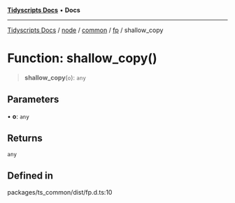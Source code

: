 [**Tidyscripts Docs**](../../../../../../../README.md) • **Docs**

***

[Tidyscripts Docs](../../../../../../../globals.md) / [node](../../../../../README.md) / [common](../../../README.md) / [fp](../README.md) / shallow\_copy

# Function: shallow\_copy()

> **shallow\_copy**(`o`): `any`

## Parameters

• **o**: `any`

## Returns

`any`

## Defined in

packages/ts\_common/dist/fp.d.ts:10
